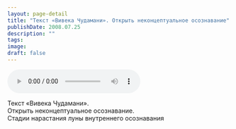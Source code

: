 ```yaml
---
layout: page-detail
title: "Текст «Вивека Чудамани». Открыть неконцептуальное осознавание"
publishDate: 2008.07.25
description: ""
tags:
image:
draft: false
---
```


<audio title="2008.07.25 - Текст «Вивека Чудамани». Открыть неконцептуальное осознавание.mp3" src="/upload/iblock/32c/32cf4323266f207061e7b5208de6f522.mp3" controls=""></audio>

 Текст «Вивека Чудамани».   
 Открыть неконцептуальное осознавание.  
 Стадии нарастания луны внутреннего осознавания   

  
